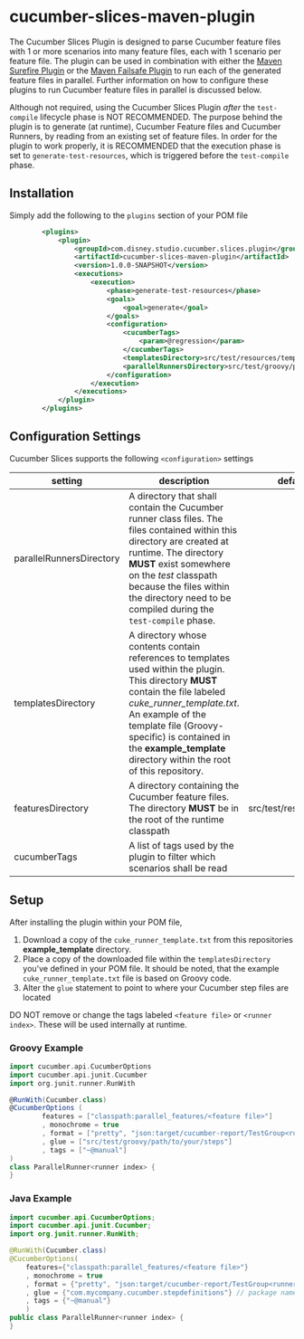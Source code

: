 # cucumber-slices-maven-plugin
The Cucumber Slices Plugin is designed to parse Cucumber feature files with 1 or more scenarios into many feature files, each with 1 scenario per feature file. The plugin can be used in combination with either the [Maven Surefire Plugin](http://maven.apache.org/surefire/maven-surefire-plugin/) or the [Maven Failsafe Plugin](http://maven.apache.org/surefire/maven-failsafe-plugin/) to run each of the generated feature files in parallel. Further information on how to configure these plugins to run Cucumber feature files in parallel is discussed below.

Although not required, using the Cucumber Slices Plugin _after_ the `test-compile` lifecycle phase is NOT RECOMMENDED.  The purpose behind the plugin is to generate (at runtime), Cucumber Feature files and Cucumber Runners, by reading from an existing set of feature files.  In order for the plugin to work properly, it is RECOMMENDED that the execution phase is set to `generate-test-resources`, which is triggered before the `test-compile` phase.

## Installation

Simply add the following to the `plugins` section of your POM file

```xml
        <plugins>
            <plugin>
                <groupId>com.disney.studio.cucumber.slices.plugin</groupId>
                <artifactId>cucumber-slices-maven-plugin</artifactId>
                <version>1.0.0-SNAPSHOT</version>
                <executions>
                    <execution>
                        <phase>generate-test-resources</phase>
                        <goals>
                            <goal>generate</goal>
                        </goals>
                        <configuration>
                            <cucumberTags>
                                <param>@regression</param>
                            </cucumberTags>
                            <templatesDirectory>src/test/resources/templates</templatesDirectory>
                            <parallelRunnersDirectory>src/test/groovy/parallel_runners</parallelRunnersDirectory>
                        </configuration>
                    </execution>
                </executions>
            </plugin>
        </plugins>
```

## Configuration Settings

Cucumber Slices supports the following `<configuration>` settings

setting | description | default value | property | required
--------|-------------|----------------|----------|----------
parallelRunnersDirectory | A directory that shall contain the Cucumber runner class files. The files contained within this directory are created at runtime. The directory **MUST** exist somewhere on the _test_ classpath because the files within the directory need to be compiled during the `test-compile` phase. | | parallelRunnersDirectory | YES |
templatesDirectory | A directory whose contents contain references to templates used within the plugin. This directory **MUST** contain the file labeled _cuke_runner_template.txt_. An example of the template file (Groovy-specific) is contained in the **example_template** directory within the root of this repository. | | templatesDirectory | YES |
featuresDirectory | A directory containing the Cucumber feature files. The directory **MUST** be in the root of the runtime classpath | src/test/resources/features | featuresDirectory | YES |
cucumberTags | A list of tags used by the plugin to filter which scenarios shall be read | | cucumberTags | NO |

## Setup

After installing the plugin within your POM file,

1. Download a copy of the `cuke_runner_template.txt` from this repositories **example_template** directory.
2. Place a copy of the downloaded file within the `templatesDirectory` you've defined in your POM file.  It should be noted, that the example `cuke_runner_template.txt` file is based on Groovy code.
3. Alter the `glue` statement to point to where your Cucumber step files are located

DO NOT remove or change the tags labeled `<feature file>` or `<runner index>`.  These will be used internally at runtime.

### Groovy Example

```groovy
import cucumber.api.CucumberOptions
import cucumber.api.junit.Cucumber
import org.junit.runner.RunWith

@RunWith(Cucumber.class)
@CucumberOptions (
        features = ["classpath:parallel_features/<feature file>"]
        , monochrome = true
        , format = ["pretty", "json:target/cucumber-report/TestGroup<runner index>/cucumber.json", "junit:target/cucumber-report/TestGroup<runner index>/cucumber.xml"]
        , glue = ["src/test/groovy/path/to/your/steps"]
        , tags = ["~@manual"]
)
class ParallelRunner<runner index> {
}
```

### Java Example

```java
import cucumber.api.CucumberOptions;
import cucumber.api.junit.Cucumber;
import org.junit.runner.RunWith;

@RunWith(Cucumber.class)
@CucumberOptions(
    features={"classpath:parallel_features/<feature file>"}
    , monochrome = true
    , format = {"pretty", "json:target/cucumber-report/TestGroup<runner index>/cucumber.json", "junit:target/cucumber-report/TestGroup<runner index>/cucumber.xml"}
    , glue = {"com.mycompany.cucumber.stepdefinitions"} // package name where the step definition classes are kept
    , tags = {"~@manual"}
    )
public class ParallelRunner<runner index> {
}
```


